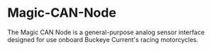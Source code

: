 Magic-CAN-Node
==============

The Magic CAN Node is a general-purpose analog sensor interface designed for use onboard Buckeye Current's racing motorcycles.
